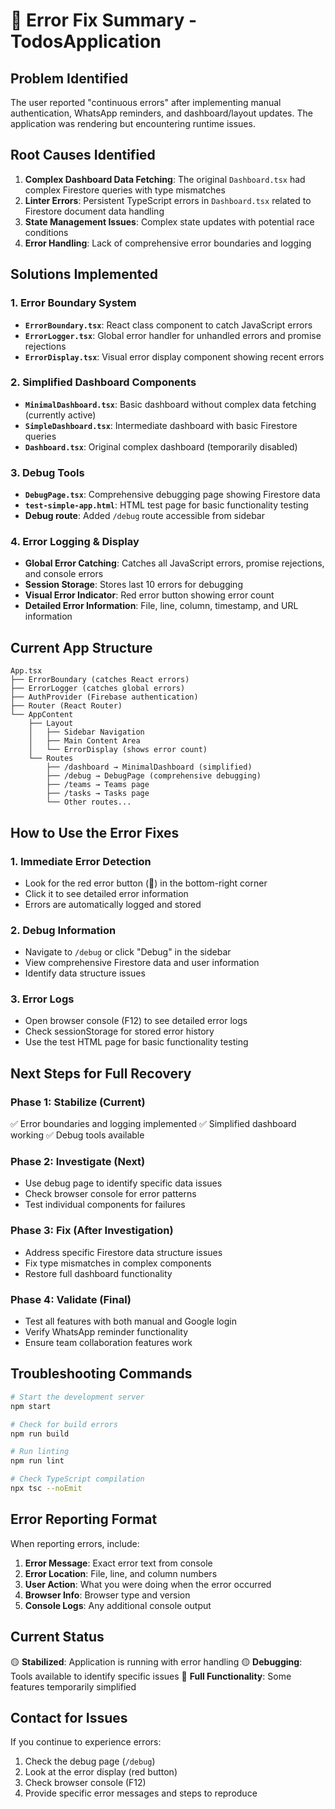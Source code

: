 # 🚨 Error Fix Summary - TodosApplication

## **Problem Identified**
The user reported "continuous errors" after implementing manual authentication, WhatsApp reminders, and dashboard/layout updates. The application was rendering but encountering runtime issues.

## **Root Causes Identified**
1. **Complex Dashboard Data Fetching**: The original `Dashboard.tsx` had complex Firestore queries with type mismatches
2. **Linter Errors**: Persistent TypeScript errors in `Dashboard.tsx` related to Firestore document data handling
3. **State Management Issues**: Complex state updates with potential race conditions
4. **Error Handling**: Lack of comprehensive error boundaries and logging

## **Solutions Implemented**

### **1. Error Boundary System**
- **`ErrorBoundary.tsx`**: React class component to catch JavaScript errors
- **`ErrorLogger.tsx`**: Global error handler for unhandled errors and promise rejections
- **`ErrorDisplay.tsx`**: Visual error display component showing recent errors

### **2. Simplified Dashboard Components**
- **`MinimalDashboard.tsx`**: Basic dashboard without complex data fetching (currently active)
- **`SimpleDashboard.tsx`**: Intermediate dashboard with basic Firestore queries
- **`Dashboard.tsx`**: Original complex dashboard (temporarily disabled)

### **3. Debug Tools**
- **`DebugPage.tsx`**: Comprehensive debugging page showing Firestore data
- **`test-simple-app.html`**: HTML test page for basic functionality testing
- **Debug route**: Added `/debug` route accessible from sidebar

### **4. Error Logging & Display**
- **Global Error Catching**: Catches all JavaScript errors, promise rejections, and console errors
- **Session Storage**: Stores last 10 errors for debugging
- **Visual Error Indicator**: Red error button showing error count
- **Detailed Error Information**: File, line, column, timestamp, and URL information

## **Current App Structure**

```
App.tsx
├── ErrorBoundary (catches React errors)
├── ErrorLogger (catches global errors)
├── AuthProvider (Firebase authentication)
├── Router (React Router)
└── AppContent
    ├── Layout
    │   ├── Sidebar Navigation
    │   ├── Main Content Area
    │   └── ErrorDisplay (shows error count)
    └── Routes
        ├── /dashboard → MinimalDashboard (simplified)
        ├── /debug → DebugPage (comprehensive debugging)
        ├── /teams → Teams page
        ├── /tasks → Tasks page
        └── Other routes...
```

## **How to Use the Error Fixes**

### **1. Immediate Error Detection**
- Look for the red error button (🚨) in the bottom-right corner
- Click it to see detailed error information
- Errors are automatically logged and stored

### **2. Debug Information**
- Navigate to `/debug` or click "Debug" in the sidebar
- View comprehensive Firestore data and user information
- Identify data structure issues

### **3. Error Logs**
- Open browser console (F12) to see detailed error logs
- Check sessionStorage for stored error history
- Use the test HTML page for basic functionality testing

## **Next Steps for Full Recovery**

### **Phase 1: Stabilize (Current)**
✅ Error boundaries and logging implemented
✅ Simplified dashboard working
✅ Debug tools available

### **Phase 2: Investigate (Next)**
- Use debug page to identify specific data issues
- Check browser console for error patterns
- Test individual components for failures

### **Phase 3: Fix (After Investigation)**
- Address specific Firestore data structure issues
- Fix type mismatches in complex components
- Restore full dashboard functionality

### **Phase 4: Validate (Final)**
- Test all features with both manual and Google login
- Verify WhatsApp reminder functionality
- Ensure team collaboration features work

## **Troubleshooting Commands**

```bash
# Start the development server
npm start

# Check for build errors
npm run build

# Run linting
npm run lint

# Check TypeScript compilation
npx tsc --noEmit
```

## **Error Reporting Format**

When reporting errors, include:
1. **Error Message**: Exact error text from console
2. **Error Location**: File, line, and column numbers
3. **User Action**: What you were doing when the error occurred
4. **Browser Info**: Browser type and version
5. **Console Logs**: Any additional console output

## **Current Status**
🟡 **Stabilized**: Application is running with error handling
🟡 **Debugging**: Tools available to identify specific issues
🔴 **Full Functionality**: Some features temporarily simplified

## **Contact for Issues**
If you continue to experience errors:
1. Check the debug page (`/debug`)
2. Look at the error display (red button)
3. Check browser console (F12)
4. Provide specific error messages and steps to reproduce











